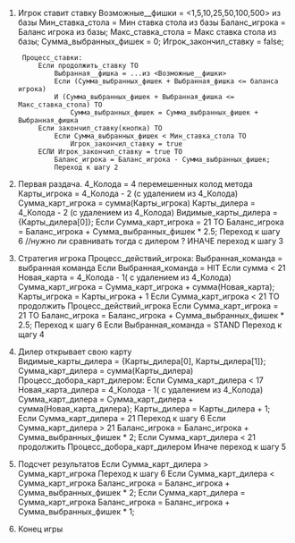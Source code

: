 1. Игрок ставит ставку
        Возможные__фишки = <1,5,10,25,50,100,500> из базы
        Мин_ставка_стола = Мин ставка стола из базы
		Баланс_игрока = Баланс игрока из базы;
        Макс_ставка_стола = Макс ставка стола из базы;
        Сумма_выбранных_фишек = 0;
		Игрок_закончил_ставку = false;
		
		Процесс_ставки:
			Если продолжить_ставку ТО
				Выбранная__фишка = ...из <Возможные__фишки>
				Если (Сумма_выбранных_фишек + Выбранная_фишка <= баланса игрока) 
				И (Сумма_выбранных_фишек + Выбранная_фишка <= Макс_ставка_стола) ТО
					Сумма_выбранных_фишек = Сумма_выбранных_фишек + Выбранная_фишка
			Если закончил_ставку(кнопка) ТО
				Если Сумма_выбранных_фишек < Мин_ставка_стола ТО
					Игрок_закончил_ставку = true
			ЕСЛИ Игрок_закончил_ставку = true ТО
				Баланс_игрока = Баланс_игрока - Сумма_выбранных_фишек;
				Переход к шагу 2
				
2. Первая раздача.
		4_Колода = 4 перемешенных колод метода
		Карты_игрока = 4_Колода - 2 (с удалением из 4_Колода)
		Сумма_карт_игрока = сумма(Карты_игрока)
		Карты_дилера = 4_Колода - 2 (с удалением из 4_Колода)
		Видимые_карты_дилера = {Карты_дилера[0]};
		Если Сумма_карт_игрока = 21 ТО
			Баланс_игрока = Баланс_игрока + Сумма_выбранных_фишек * 2.5;
			Переход к шагу 6
			//нужно ли сравнивать тогда с дилером ?
		ИНАЧЕ 
			переход к шагу 3
		
3. Стратегия игрока
		Процесс_действий_игрока:
			Выбранная_команда = выбранная команда
			Если Выбранная_команда = HIT
				Если сумма < 21 
					Новая_карта = 4_Колода - 1( с удалением из 4_Колода)
					Сумма_карт_игрока = Сумма_карт_игрока + сумма(Новая_карта);
					Карты_игрока = Карты_игрока + 1
					Если Сумма_карт_игрока < 21 ТО
						продолжить Процесс_действий_игрока
					Если Сумма_карт_игрока = 21 ТО 
						Баланс_игрока = Баланс_игрока + Сумма_выбранных_фишек * 2.5;
						Переход к шагу 6
			Если Выбранная_команда = STAND
				Переход к щагу 4
				
				
4. Дилер открывает свою карту	
		Видимые_карты_дилера = {Карты_дилера[0], Карты_дилера[1]};	
		Cумма_карт_дилера = сумма(Карты_дилера)		
		Процесс_добора_карт_дилером:
			Если Cумма_карт_дилера < 17
				Новая_карта_дилера = 4_Колода - 1( с удалением из 4_Колода)
				Сумма_карт_дилера = Сумма_карт_дилера + сумма(Новая_карта_дилера); 
				Карты_дилера = Карты_дилера + 1;
				Если Сумма_карт_дилера = 21
					Переход к шагу 6
				Если Сумма_карт_дилера > 21
					Баланс_игрока = Баланс_игрока + Сумма_выбранных_фишек * 2;
				Если Сумма_карт_дилера < 21
					продолжить Процесс_добора_карт_дилером
			Иначе переход к шагу 5
				
5. Подсчет результатов
			Если Сумма_карт_дилера > Сумма_карт_игрока
				Переход к шагу 6
			Если Сумма_карт_дилера < Сумма_карт_игрока
				Баланс_игрока = Баланс_игрока + Сумма_выбранных_фишек * 2;
			Если Сумма_карт_дилера = Сумма_карт_игрока
				Баланс_игрока = Баланс_игрока + Сумма_выбранных_фишек * 1;	
6. Конец игры
		
		
       
          
            
